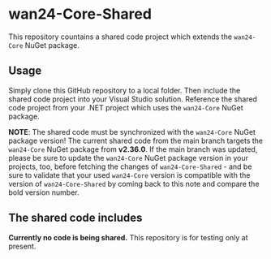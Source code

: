 # wan24-Core-Shared

This repository countains a shared code project which extends the `wan24-Core` 
NuGet package.

## Usage

Simply clone this GitHub repository to a local folder. Then include the shared 
code project into your Visual Studio solution. Reference the shared code 
project from your .NET project which uses the `wan24-Core` NuGet package.

**NOTE**: The shared code must be synchronized with the `wan24-Core` NuGet 
package version! The current shared code from the main branch targets the 
`wan24-Core` NuGet package from **v2.36.0**. If the main branch was updated, 
please be sure to update the `wan24-Core` NuGet package version in your 
projects, too, before fetching the changes of `wan24-Core-Shared` - and be 
sure to validate that your used `wan24-Core` version is compatible with the 
version of `wan24-Core-Shared` by coming back to this note and compare the 
bold version number.

## The shared code includes

**Currently no code is being shared.** This repository is for testing only at 
present.

